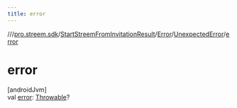 ```yaml
---
title: error
---
```

//[<root>](../../../../../index.html)/[pro.streem.sdk](../../../index.html)/[StartStreemFromInvitationResult](../../index.html)/[Error](../index.html)/[UnexpectedError](index.html)/[error](error.html)



# error



[androidJvm]\
val [error](error.html): [Throwable](https://kotlinlang.org/api/latest/jvm/stdlib/kotlin/-throwable/index.html)?




